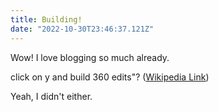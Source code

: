```yaml
---
title: Building!
date: "2022-10-30T23:46:37.121Z"
---
```


Wow! I love blogging so much already.

click on y and build 360 edits"?
([Wikipedia Link](https://en.wikipedia.org/wiki/Salted_duck_egg))

Yeah, I didn't either.
